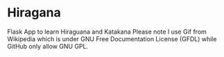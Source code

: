 # Hiragana
 Flask App to learn Hiraguana and Katakana
 Please note I use Gif from Wikipedia which is under GNU Free Documentation License (GFDL) while GitHub only allow GNU GPL.
 
